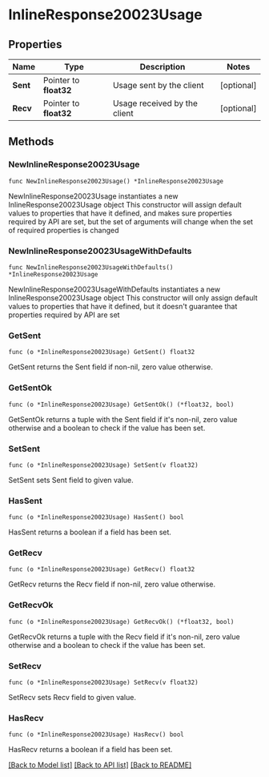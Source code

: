 # InlineResponse20023Usage

## Properties

Name | Type | Description | Notes
------------ | ------------- | ------------- | -------------
**Sent** | Pointer to **float32** | Usage sent by the client | [optional] 
**Recv** | Pointer to **float32** | Usage received by the client | [optional] 

## Methods

### NewInlineResponse20023Usage

`func NewInlineResponse20023Usage() *InlineResponse20023Usage`

NewInlineResponse20023Usage instantiates a new InlineResponse20023Usage object
This constructor will assign default values to properties that have it defined,
and makes sure properties required by API are set, but the set of arguments
will change when the set of required properties is changed

### NewInlineResponse20023UsageWithDefaults

`func NewInlineResponse20023UsageWithDefaults() *InlineResponse20023Usage`

NewInlineResponse20023UsageWithDefaults instantiates a new InlineResponse20023Usage object
This constructor will only assign default values to properties that have it defined,
but it doesn't guarantee that properties required by API are set

### GetSent

`func (o *InlineResponse20023Usage) GetSent() float32`

GetSent returns the Sent field if non-nil, zero value otherwise.

### GetSentOk

`func (o *InlineResponse20023Usage) GetSentOk() (*float32, bool)`

GetSentOk returns a tuple with the Sent field if it's non-nil, zero value otherwise
and a boolean to check if the value has been set.

### SetSent

`func (o *InlineResponse20023Usage) SetSent(v float32)`

SetSent sets Sent field to given value.

### HasSent

`func (o *InlineResponse20023Usage) HasSent() bool`

HasSent returns a boolean if a field has been set.

### GetRecv

`func (o *InlineResponse20023Usage) GetRecv() float32`

GetRecv returns the Recv field if non-nil, zero value otherwise.

### GetRecvOk

`func (o *InlineResponse20023Usage) GetRecvOk() (*float32, bool)`

GetRecvOk returns a tuple with the Recv field if it's non-nil, zero value otherwise
and a boolean to check if the value has been set.

### SetRecv

`func (o *InlineResponse20023Usage) SetRecv(v float32)`

SetRecv sets Recv field to given value.

### HasRecv

`func (o *InlineResponse20023Usage) HasRecv() bool`

HasRecv returns a boolean if a field has been set.


[[Back to Model list]](../README.md#documentation-for-models) [[Back to API list]](../README.md#documentation-for-api-endpoints) [[Back to README]](../README.md)


